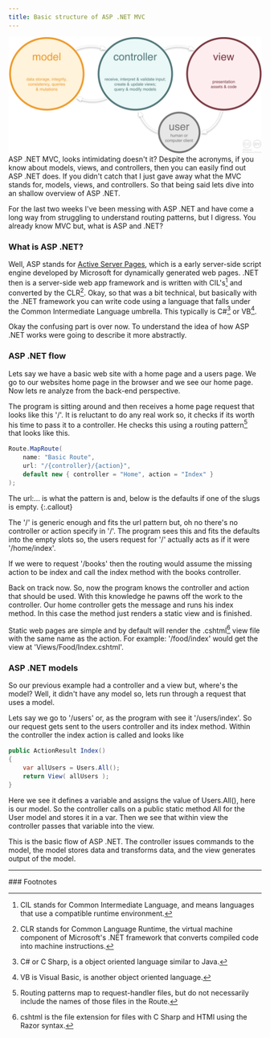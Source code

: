 ```yaml
---
title: Basic structure of ASP .NET MVC
---
```

<img src="/assets/images/mvc_role_diagram.png" alt="Diagram showing the flow of MVC.">
ASP .NET MVC, looks intimidating doesn't it? Despite the acronyms, if you know about models, views, and controllers, then you can easily find out ASP .NET does. If you didn't catch that I just gave away what the MVC stands for, models, views, and controllers. So that being said lets dive into an shallow overview of ASP .NET.

For the last two weeks I've been messing with ASP .NET and have come a long way from struggling to understand routing patterns, but I digress. You already know MVC but, what is ASP and .NET?

### What is ASP .NET?

Well, ASP stands for [Active Server Pages](https://en.wikipedia.org/wiki/Active_Server_Pages), which is a early server-side script engine developed by Microsoft for dynamically generated web pages. .NET then is a server-side web app framework and is written with CIL's[^1] and converted by the CLR[^2]. Okay, so that was a bit technical, but basically with the .NET framework you can write code using a language that falls under the Common Intermediate Language umbrella. This typically is C#[^3] or VB[^4].

Okay the confusing part is over now. To understand the idea of how ASP .NET works were going to describe it more abstractly.

### ASP .NET flow

Lets say we have a basic web site with a home page and a users page. We go to our websites home page in the browser and we see our home page. Now lets re analyze from the back-end perspective.

The program is  sitting around and then receives a home page request that looks like this '/'. It is reluctant to do any real work so, it checks if its worth his time to pass it to a controller. He checks this using a routing pattern[^5] that looks like this.

```csharp
Route.MapRoute(
	name: "Basic Route",
	url: "/{controller}/{action}",
	default new { controller = "Home", action = "Index" }
);
```

The url:... is what the pattern is and, below is the defaults if one of the slugs is empty.
{:.callout}

The '/' is generic enough and fits the url pattern but, oh no there's no controller or action specify in '/'. The program sees this and fits the defaults into the empty slots so, the users request for '/' actually acts as if it were '/home/index'. 

If we were to request '/books' then the routing would assume the missing action to be index and call the index method with the books controller.

Back on track now. So, now the program knows the controller and action that should be used. With this knowledge he pawns off the work to the controller. Our home controller gets the message and runs his index method. In this case the method just renders a static view and is finished.

Static web pages are simple and by default will render the .cshtml[^6] view file with the same name as the action. For example: '/food/index' would get the view at 'Views/Food/Index.cshtml'.

### ASP .NET models

So our previous example had a controller and a view but, where's the model? Well, it didn't have any model so, lets run through a request that uses a model.

Lets say we go to '/users' or, as the program with see it '/users/index'. So our request gets sent to the users controller and its index method. Within the controller the index action is called and looks like

```csharp
public ActionResult Index()
{
	var allUsers = Users.All();
	return View( allUsers );
}
```

Here we see it defines a variable and assigns the value of Users.All(), here is our model. So the controller calls on a public static method All for the User model and stores it in a var. Then we see that within view the controller passes that variable into the view.

This is the basic flow of ASP .NET. The controller issues commands to the model, the model stores data and transforms data, and the view generates output of the model.

<hr>
### Footnotes

[^1]: CIL stands for Common Intermediate Language, and means languages that use a compatible runtime environment.
[^2]: CLR stands for Common Language Runtime, the virtual machine component of Microsoft's .NET framework that converts compiled code into machine instructions.
[^3]: C# or C Sharp, is a object oriented language similar to Java.
[^4]: VB is Visual Basic, is another object oriented language.
[^5]: Routing patterns map to request-handler files, but do not necessarily include the names of those files in the Route.
[^6]: cshtml is the file extension for files with C Sharp and HTMl using the Razor syntax. 